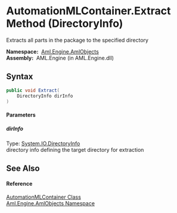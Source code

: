 AutomationMLContainer.Extract Method (DirectoryInfo)
====================================================
Extracts all parts in the package to the specified directory

  **Namespace:**  [Aml.Engine.AmlObjects][1]  
  **Assembly:**  AML.Engine (in AML.Engine.dll)

Syntax
------

```csharp
public void Extract(
	DirectoryInfo dirInfo
)
```

#### Parameters

##### *dirInfo*
Type: [System.IO.DirectoryInfo][2]  
 directory info defining the target directory for extraction


See Also
--------

#### Reference
[AutomationMLContainer Class][3]  
[Aml.Engine.AmlObjects Namespace][1]  

[1]: ../README.md
[2]: https://docs.microsoft.com/dotnet/api/system.io.directoryinfo
[3]: README.md
[4]: https://www.automationml.org
[5]: ../../icons/logoShade.png